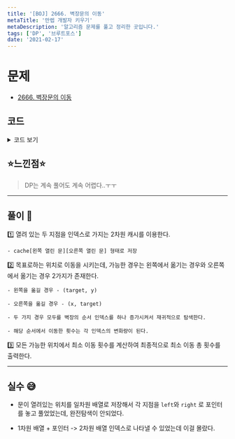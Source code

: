 ```yaml
---
title: '[BOJ] 2666. 벽장문의 이동'
metaTitle: '만렙 개발자 키우기'
metaDescription: '알고리즘 문제를 풀고 정리한 곳입니다.'
tags: ['DP', '브루트포스']
date: '2021-02-17'
---
```


# 문제
- [2666. 벽장문의 이동](https://www.acmicpc.net/problem/2666)

## 코드

<details><summary> 코드 보기 </summary>

``` java
import java.io.BufferedReader;
import java.io.IOException;
import java.io.InputStreamReader;
import java.util.Arrays;
import java.util.StringTokenizer;

public class Q2666 {
    static int n, a, b, m, arr[], cache[][][];
    public static void main(String[] args) throws IOException {
        init();
        System.out.println(solution(a, b, 0));
    }

    static int solution(int x, int y, int count) {
        if(count >= m) return 0;
        if(cache[count][x][y] != -1) return cache[count][x][y];
        return cache[count][x][y] = Math.min(
                Math.abs(x - arr[count]) + solution(arr[count], y, count + 1),
                Math.abs(y - arr[count]) + solution(x, arr[count], count + 1));
    }

    static void init() throws IOException {
        BufferedReader br = new BufferedReader(new InputStreamReader(System.in));
        StringTokenizer st = new StringTokenizer(br.readLine());
        n = Integer.parseInt(st.nextToken());
        st = new StringTokenizer(br.readLine());
        a = Integer.parseInt(st.nextToken());
        b = Integer.parseInt(st.nextToken());
        m = Integer.parseInt(br.readLine());
        arr = new int[m]; cache = new int[m][n + 1][n + 1];
        for (int i = 0; i < m; i++)
            for (int j = 0; j <= n; j++) {
                Arrays.fill(cache[i][j], -1);
            }

        for (int i = 0; i < m; i++)
            arr[i] = Integer.parseInt(br.readLine());
    }
}
/*
8
3 8
2
5
1
 */
```

</details>

## ⭐️느낀점⭐️
> DP는 계속 풀어도 계속 어렵다..ㅜㅜ


<hr/>

## 풀이 📣


1️⃣ 열려 있는 두 지점을 인덱스로 가지는 2차원 캐시를 이용한다.

    - cache[왼쪽 열린 문][오른쪽 열린 문] 형태로 저장


2️⃣ 목표로하는 위치로 이동을 시키는데, 가능한 경우는 왼쪽에서 옮기는 경우와 오른쪽에서 옮기는 경우 2가지가 존재한다.

    - 왼쪽을 옮길 경우 - (target, y)

    - 오른쪽을 옮길 경우 - (x, target)

    - 두 가지 경우 모두를 벽장의 순서 인덱스를 하나 증가시켜서 재귀적으로 탐색한다.

    - 해당 순서에서 이동한 횟수는 각 인덱스의 변화량이 된다.


3️⃣ 모든 가능한 위치에서 최소 이동 횟수를 계산하여 최종적으로 최소 이동 총 횟수를 출력한다.

<hr/>

## 실수 😅

- 문이 열려있는 위치를 일차원 배열로 저장해서 각 지점을 `left`와 `right` 로 포인터를 놓고 풀었었는데, 완전탐색이 안되었다.

- 1차원 배열 + 포인터 -> 2차원 배열 인덱스로 나타낼 수 있었는데 이걸 몰랐다.
